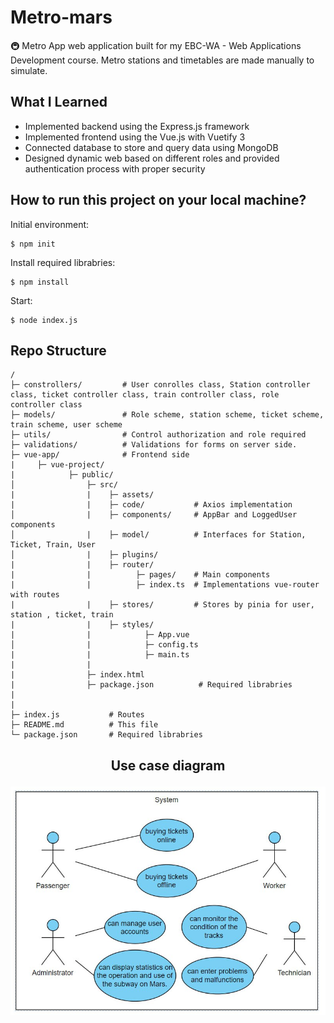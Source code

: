 # Metro-mars
🚇 Metro App web application built for my EBC-WA - Web Applications Development course. Metro stations and timetables are made manually to simulate.

## What I Learned
- Implemented backend using the Express.js framework
- Implemented frontend using the Vue.js  with Vuetify 3
- Connected database to store and query data using MongoDB
- Designed dynamic web based on different roles and provided authentication process with proper security 

## How to run this project on your local machine?
Initial environment:
```
$ npm init 
```
Install required librabries:
```
$ npm install 
```
Start:
```
$ node index.js
```

## Repo Structure
```
/
├─ constrollers/         # User conrolles class, Station controller class, ticket controller class, train controller class, role controller class 
├─ models/               # Role scheme, station scheme, ticket scheme, train scheme, user scheme 
├─ utils/                # Control authorization and role required
├─ validations/          # Validations for forms on server side.
├─ vue-app/              # Frontend side
|     ├─ vue-project/ 
|            ├─ public/
│                ├─ src/
|                |    ├─ assets/ 
|                |    ├─ code/           # Axios implementation  
│                |    ├─ components/     # AppBar and LoggedUser components
│                |    ├─ model/          # Interfaces for Station, Ticket, Train, User
│                |    ├─ plugins/
|                |    ├─ router/
|                |          ├─ pages/    # Main components
|                |          ├─ index.ts  # Implementations vue-router with routes
|                |    ├─ stores/         # Stores by pinia for user, station , ticket, train
|                |    ├─ styles/
|                |            ├─ App.vue        
│                |            ├─ config.ts
|                |            ├─ main.ts
|                |
|                ├─ index.html
|                ├─ package.json          # Required librabries
|
|
├─ index.js           # Routes    
├─ README.md          # This file
└─ package.json       # Required librabries
```

## <p align="center">Use case diagram</p>
<p align="center"><img src="https://github.com/bogdanvyzhlov/metro-mars/blob/master/uploads/use_case.jpg" alt="ER" width="600"/></p>

